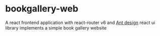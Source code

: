 # bookgallery-web 
A react frontend application with react-router v6 and [Ant design](https://ant.design/) react ui library implements a simple book gallery website  



##
